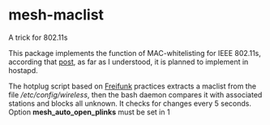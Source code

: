 # mesh-maclist
A trick for 802.11s

This package implements the function of MAC-whitelisting for IEEE 802.11s, according that <a href="https://github.com/freifunk-gluon/packages/pull/118">post</a>, as far as I understood, it is planned to implement in hostapd.

The hotplug script based on 
<a href="https://git.c3pb.de/freifunk-pb/ffho-packages/-/blob/34633a5aeb8cfa4dec09c8615395962a34c0694d/ffho/ffho-wifi-mesh-macfilter/files/etc/hotplug.d/iface/80-wifi-mesh-macfilter">Freifunk</a> practices extracts a maclist from the file <i>/etc/config/wireless</i>, then the bash daemon compares it with associated stations and blocks all unknown. It checks for changes every 5 seconds. Option <b>mesh_auto_open_plinks</b> must be set in 1
